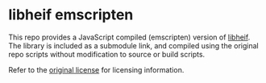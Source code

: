 # libheif emscripten

This repo provides a JavaScript compiled (emscripten) version of [libheif](https://github.com/strukturag/libheif). The library is included as a submodule link, and compiled using the original repo scripts without modification to source or build scripts.

Refer to the [original license](https://github.com/strukturag/libheif#license) for licensing information.
